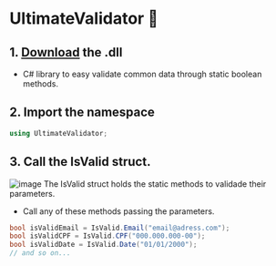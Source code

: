 # UltimateValidator 🧪
## 1. [Download](https://github.com/diego-hartmann/UltimateValidator/raw/main/bin/Debug/UltimateValidator.dll) the .dll
- C# library to easy validate common data through static boolean methods.

## 2. Import the namespace
```cs
using UltimateValidator;
```

## 3. Call the IsValid struct.
![image](https://user-images.githubusercontent.com/122852487/215940790-dbb964dd-d307-4143-8df5-4d9807eff481.png)
The IsValid struct holds the static methods to validade their parameters.
- Call any of these methods passing the parameters. 
```cs
bool isValidEmail = IsValid.Email("email@adress.com");
bool isValidCPF = IsValid.CPF("000.000.000-00");
bool isValidDate = IsValid.Date("01/01/2000");
// and so on...
```